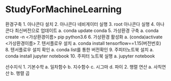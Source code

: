 # StudyForMachineLearning

환경구축
	1. 아나콘다 설치
	2. 아나콘다 네비게이터 실행
	3. root 아나콘다 실행
	4. 아나콘다 최신버전으로 업데이트
		a. conda update conda
	5. 가상환경 구축
		a. conda create -n <가상환경이름> pip python3.6
	6.  가상환경 활성화
		a. (conda)activate <가상환경이름>
	7. 텐서플로우 설치
		a. conda install tensorflow==1.15(버전번호)
	8. 텐서플로우 설치 확인
		a. conda list를 통한 버전확인
	9. 주피터노트북 설치
		a. conda install jupyter notebook
	10. 주피터 노트북 실행
    a. jupyter notebook
    
  
선수지식
	1. 기본수학
		a. 일차함수
		b. 지수함수
		c. 시그마
		d. 파이
	2. 행렬 연산
		a. 사칙연산
    b. 행렬 곱

